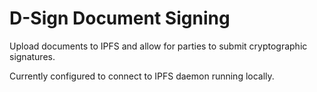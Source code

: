 # D-Sign Document Signing

Upload documents to IPFS and allow for parties to submit cryptographic signatures.

Currently configured to connect to IPFS daemon running locally.
